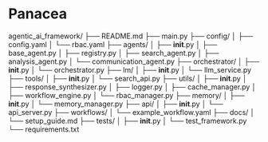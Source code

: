 # Panacea

agentic_ai_framework/
├── README.md
├── main.py
├── config/
│   ├── config.yaml
│   └── rbac.yaml
├── agents/
│   ├── __init__.py
│   ├── base_agent.py
│   ├── registry.py
│   ├── search_agent.py
│   ├── analysis_agent.py
│   └── communication_agent.py
├── orchestrator/
│   ├── __init__.py
│   └── orchestrator.py
├── lm/
│   ├── __init__.py
│   └── llm_service.py
├── tools/
│   ├── __init__.py
│   └── search_api.py
├── utils/
│   ├── __init__.py
│   ├── response_synthesizer.py
│   ├── logger.py
│   ├── cache_manager.py
│   ├── workflow_engine.py
│   └── rbac_manager.py
├── memory/
│   ├── __init__.py
│   └── memory_manager.py
├── api/
│   ├── __init__.py
│   └── api_server.py
├── workflows/
│   └── example_workflow.yaml
├── docs/
│   └── setup_guide.md
├── tests/
│   ├── __init__.py
│   └── test_framework.py
└── requirements.txt
